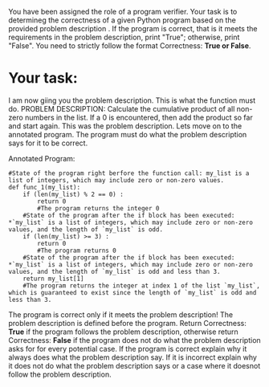 
You have been assigned the role of a program verifier. Your task is to determineg the correctness of a given Python program based on the provided problem description . If the program is correct, that is it meets the requirements in the problem description, print "True"; otherwise, print "False". You need to strictly follow the format Correctness: **True or False**.

# Your task:
I am now giing you the problem description. This is what the function must do.
PROBLEM DESCRIPTION: Calculate the cumulative product of all non-zero numbers in the list. If a 0 is encountered, then add the product so far and start again.
This was the problem description. Lets move on to the  annotated program. The program must do what the problem description says for it to be correct.

Annotated Program:
```
#State of the program right berfore the function call: my_list is a list of integers, which may include zero or non-zero values.
def func_1(my_list):
    if (len(my_list) % 2 == 0) :
        return 0
        #The program returns the integer 0
    #State of the program after the if block has been executed: *`my_list` is a list of integers, which may include zero or non-zero values, and the length of `my_list` is odd.
    if (len(my_list) >= 3) :
        return 0
        #The program returns 0
    #State of the program after the if block has been executed: *`my_list` is a list of integers, which may include zero or non-zero values, and the length of `my_list` is odd and less than 3.
    return my_list[1]
    #The program returns the integer at index 1 of the list `my_list`, which is guaranteed to exist since the length of `my_list` is odd and less than 3.

```
The program is correct only if it meets the problem description! The problem description is defined before the program.  Return Correctness: **True** if the program follows the problem description, otherwise return Correctness: **False** if the program does not do what the problem description asks for for every potential case.
If the program is correct explain why it always does what the problem description say. If it is incorrect explain why it does not do what the problem description says or a case where it doesnot follow the problem description.
